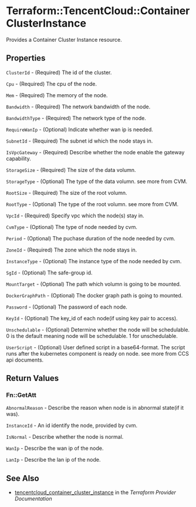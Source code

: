 # Terraform::TencentCloud::ContainerClusterInstance

Provides a Container Cluster Instance resource.

## Properties

`ClusterId` - (Required) The id of the cluster.

`Cpu` - (Required) The cpu of the node.

`Mem` - (Required) The memory of the node.

`Bandwidth` - (Required) The network bandwidth of the node.

`BandwidthType` - (Required) The network type of the node.

`RequireWanIp` - (Optional) Indicate whether wan ip is needed.

`SubnetId` - (Required) The subnet id which the node stays in.

`IsVpcGateway` - (Required) Describe whether the node enable the gateway capability.

`StorageSize` - (Required) The size of the data volumn.

`StorageType` - (Optional) The type of the data volumn. see more from CVM.

`RootSize` - (Required) The size of the root volumn.

`RootType` - (Optional) The type of the root volumn. see more from CVM.

`VpcId` - (Required) Specify vpc which the node(s) stay in.

`CvmType` - (Optional) The type of node needed by cvm.

`Period` - (Optional) The puchase duration of the node needed by cvm.

`ZoneId` - (Required) The zone which the node stays in.

`InstanceType` - (Optional) The instance type of the node needed by cvm.

`SgId` - (Optional) The safe-group id.

`MountTarget` - (Optional) The path which volumn is going to be mounted.

`DockerGraphPath` - (Optional) The docker graph path is going to mounted.

`Password` - (Optional) The password of each node.

`KeyId` - (Optional) The key_id of each node(if using key pair to access).

`Unschedulable` - (Optional) Determine whether the node will be schedulable. 0 is the default meaning node will be schedulable. 1 for unschedulable.

`UserScript` - (Optional) User defined script in a base64-format. The script runs after the kubernetes component is ready on node. see more from CCS api documents.


## Return Values

### Fn::GetAtt

`AbnormalReason` - Describe the reason when node is in abnormal state(if it was).

`InstanceId` - An id identify the node, provided by cvm.

`IsNormal` - Describe whether the node is normal.

`WanIp` - Describe the wan ip of the node.

`LanIp` - Describe the lan ip of the node.

## See Also

* [tencentcloud_container_cluster_instance](https://www.terraform.io/docs/providers/tencentcloud/r/container_cluster_instance.html) in the _Terraform Provider Documentation_